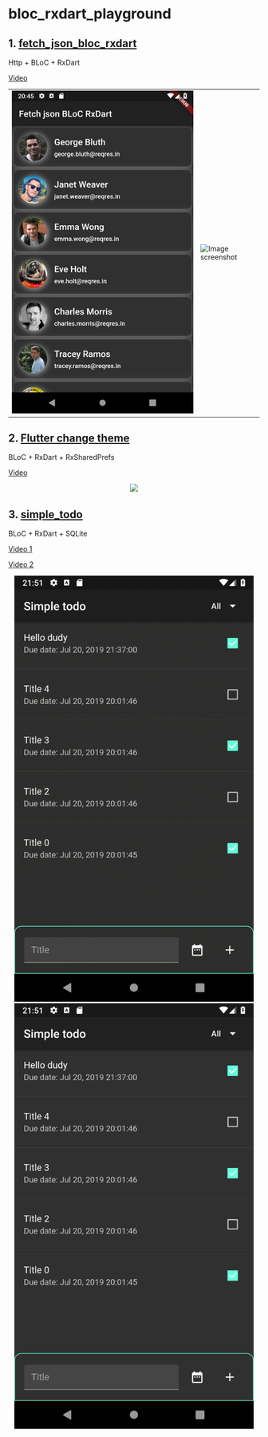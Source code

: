 # bloc_rxdart_playground

## 1. [fetch_json_bloc_rxdart](./fetch_json_bloc_rxdart)

Http + BLoC + RxDart

[Video](https://youtu.be/SLVujaxMuwM)



|   |  |
| ------------- | ------------- |
| ![Image screenshot](./fetch_json_bloc_rxdart/Screenshot.png)  | ![Image screenshot](./fetch_json_bloc_rxdart/demo.gif)  |

## 2. [Flutter change theme](./flutter_change_theme)

BLoC + RxDart + RxSharedPrefs

[Video](https://youtu.be/ZQyi_LQymrI)

<p align="center"> <img src="./flutter_change_theme/Screenshot.gif" width="480" /> </p>

## 3. [simple_todo](./simple_todo)

 BLoC + RxDart + SQLite

[Video 1](https://youtu.be/EUy9Sa8e5-o)

[Video 2](https://youtu.be/AJAJyxdbREs)

<p align="center">
  <img src="./simple_todo/Screenshot.gif" width="480" /><img src="./simple_todo/Screenshot.png" width="480" />
 </p>

